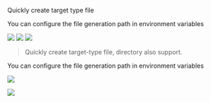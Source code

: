 Quickly create target type file

You can configure the file generation path in environment variables



![](https://img.shields.io/badge/version-v1.2-green?style=for-the-badge)
[![](https://img.shields.io/badge/download-click-blue?style=for-the-badge)](https://github.com/kamalyes/alfred-workflows/raw/master/new-file/New%20File.alfredworkflow)
[![](https://img.shields.io/badge/plist-link-important?style=for-the-badge)](https://raw.githubusercontent.com/kamalyes/alfred-workflows/master/new-file/src/info.plist)



<!-- more -->
> Quickly create target-type file, directory also support.

You can configure the file generation path in environment variables

![](./screenshot.gif)

![](./screenshot2.png)



